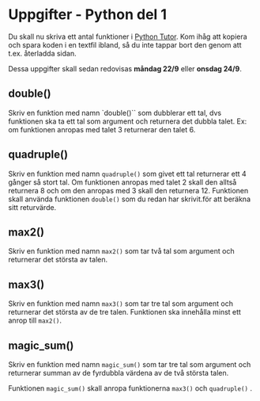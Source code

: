 # Uppgifter - Python del 1

Du skall nu skriva ett antal funktioner i [Python Tutor](http://www.pythontutor.com/).
Kom ihåg att kopiera och spara koden i en textfil ibland, så du inte tappar bort
den genom att t.ex. återladda sidan.

Dessa uppgifter skall sedan redovisas **måndag 22/9** eller **onsdag 24/9**.

## double()

Skriv en funktion med namn `double()`` som dubblerar ett tal, dvs funktionen ska ta
ett tal som argument och returnera det dubbla talet. Ex: om funktionen anropas
med talet 3 returnerar den talet 6.

## quadruple()

Skriv en funktion med namn `quadruple()` som givet ett tal returnerar ett 4 gånger
så stort tal. Om funktionen anropas med talet 2 skall den alltså returnera 8 och
om den anropas med 3 skall den returnera 12. Funktionen skall använda funktionen
`double()` som du redan har skrivit.för att beräkna sitt returvärde.

## max2()

Skriv en funktion med namn `max2()` som tar två tal som argument och returnerar
det största av talen.

## max3()

Skriv en funktion med namn `max3()` som tar tre tal som argument och returnerar
det största av de tre talen. Funktionen ska innehålla minst ett anrop till
`max2()`.

## magic_sum()

Skriv en funktion med namn `magic_sum()` som tar tre tal som argument och
returnerar summan av de fyrdubbla värdena av de två största talen.


Funktionen `magic_sum()` skall anropa funktionerna `max3()` och `quadruple()` .
